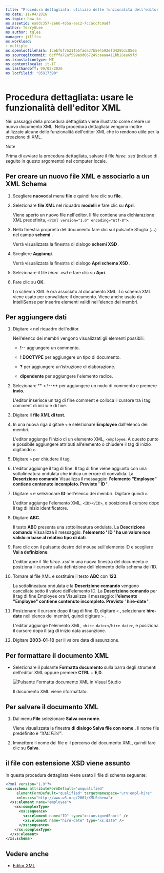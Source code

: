 ```yaml
---
title: "Procedura dettagliata: utilizzo delle funzionalità dell'editor XML"
ms.date: 11/04/2016
ms.topic: how-to
ms.assetid: ea8dc357-2e66-455a-aec2-7ccaccfc9adf
author: TerryGLee
ms.author: tglee
manager: jillfra
ms.workload:
- multiple
ms.openlocfilehash: 1cebf6f7621fb5fada37b8e4592efd429bdc85e6
ms.sourcegitcommit: 6cfffa72af599a9d667249caaaa411bb28ea69fd
ms.translationtype: MT
ms.contentlocale: it-IT
ms.lasthandoff: 09/02/2020
ms.locfileid: "85817398"
---
```

# <a name="walkthrough-use-xml-editor-features"></a>Procedura dettagliata: usare le funzionalità dell'editor XML

Nei passaggi della procedura dettagliata viene illustrato come creare un nuovo documento XML. Nella procedura dettagliata vengono inoltre utilizzate alcune delle funzionalità dell'editor XML che lo rendono utile per la creazione di XML.

> [!NOTE]
> Prima di avviare la procedura dettagliata, salvare il file *hiree. xsd* (incluso di seguito in questo argomento) nel computer locale.

## <a name="to-create-a-new-xml-file-and-associate-it-with-an-xml-schema"></a>Per creare un nuovo file XML e associarlo a un XML Schema

1. Scegliere **nuovo**dal menu **file** e quindi fare clic su **file**.

2. Selezionare **file XML** nel riquadro **modelli** e fare clic su **Apri**.

     Viene aperto un nuovo file nell'editor. Il file contiene una dichiarazione XML predefinita, `<?xml version="1.0" encoding="utf-8">`.

3. Nella finestra proprietà del documento fare clic sul pulsante Sfoglia (**...**) nel campo **schemi** .

     Verrà visualizzata la finestra di dialogo **schemi XSD** .

4. Scegliere **Aggiungi**.

     Verrà visualizzata la finestra di dialogo **Apri schema XSD** .

5. Selezionare il file *hiree. xsd* e fare clic su **Apri**.

6. Fare clic su **OK**.

     Lo schema XML è ora associato al documento XML. Lo schema XML viene usato per convalidare il documento. Viene anche usato da IntelliSense per inserire elementi validi nell'elenco dei membri.

## <a name="to-add-data"></a>Per aggiungere dati

1. Digitare `<` nel riquadro dell'editor.

     Nell'elenco dei membri vengono visualizzati gli elementi possibili:

    - **!--** aggiungere un commento.

    - **! DOCTYPE** per aggiungere un tipo di documento.

    - **?** per aggiungere un'istruzione di elaborazione.

    - **dipendente** per aggiungere l'elemento radice.

2. Selezionare ** &lt; !--** per aggiungere un nodo di commento e premere **invio**.

     L'editor inserisce un tag di fine comment e colloca il cursore tra i tag comment di inizio e di fine.

3. Digitare il **file XML di test**.

4. In una nuova riga digitare `<` e selezionare **Employee** dall'elenco dei membri.

     L'editor aggiunge l'inizio di un elemento XML, `<employee`. A questo punto è possibile aggiungere attributi all'elemento o chiudere il tag di inizio digitando `>`.

5. Digitare `>` per chiudere il tag.

6. L'editor aggiunge il tag di fine. Il tag di fine viene aggiunto con una sottolineatura ondulata che indica un errore di convalida. La **Descrizione comando** Visualizza il messaggio: **l'elemento "Employee" contiene contenuto incompleto. Previsto ' ID '**.

7. Digitare `<` e selezionare **ID** nell'elenco dei membri. Digitare quindi `>`.

     L'editor aggiunge l'elemento XML, `<ID></ID>`, e posiziona il cursore dopo il tag di inizio identificatore.

8. Digitare **ABC**.

     Il testo **ABC** presenta una sottolineatura ondulata. La **Descrizione comando** Visualizza il messaggio: **l'elemento ' ID ' ha un valore non valido in base al relativo tipo di dati**.

9. Fare clic con il pulsante destro del mouse sull'elemento ID e scegliere **Vai a definizione**.

     L'editor apre il file *hiree. xsd* in una nuova finestra del documento e posiziona il cursore sulla definizione dell'elemento dello schema dell'ID.

10. Tornare al file XML e sostituire il testo **ABC** con **123**.

     La sottolineatura ondulata e la **Descrizione comando** vengono cancellate sotto il valore dell'elemento ID. La **Descrizione comando** per il tag di fine Employee ora Visualizza il messaggio: **l'elemento "Employee" contiene contenuto incompleto. Previsto ' hire-date '**.

11. Posizionare il cursore dopo il tag di fine ID, digitare `<` , selezionare **hire-date** nell'elenco dei membri, quindi digitare `>` .

     L'editor aggiunge l'elemento XML, `<hire-date></hire-date>`, e posiziona il cursore dopo il tag di inizio data assunzione.

12. Digitare **2003-01-10** per il valore data di assunzione.

## <a name="to-format-the-xml-document"></a>Per formattare il documento XML

- Selezionare il pulsante **Formatta documento** sulla barra degli strumenti dell'editor XML oppure premere **CTRL** + **E**,**D**.

   ![Pulsante Formatta documento XML in Visual Studio](media/format-xml-document.png)

   Il documento XML viene riformattato.

## <a name="to-save-the-xml-document"></a>Per salvare il documento XML

1. Dal menu **File** selezionare **Salva con nome**.

     Viene visualizzata la finestra **di dialogo Salva file con nome** . Il nome file predefinito è *"XMLFile1"*.

2. Immettere il nome del file e il percorso del documento XML, quindi fare clic su **Salva**.

## <a name="hiredatexsd-file"></a>il file con estensione XSD viene assunto

In questa procedura dettagliata viene usato il file di schema seguente:

```xml
<?xml version="1.0"?>
<xs:schema attributeFormDefault="unqualified"
     elementFormDefault="qualified" targetNamespace="urn:empl-hire"
     xmlns:xs="http://www.w3.org/2001/XMLSchema">
  <xs:element name="employee">
    <xs:complexType>
      <xs:sequence>
        <xs:element name="ID" type="xs:unsignedShort" />
        <xs:element name="hire-date" type="xs:date" />
      </xs:sequence>
    </xs:complexType>
  </xs:element>
</xs:schema>
```

## <a name="see-also"></a>Vedere anche

- [Editor XML](../xml-tools/xml-editor.md)
